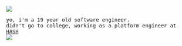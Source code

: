 <img src="https://i.imgur.com/HMkMe4X.gif"/>
<p>
  <samp>
  yo, i'm a 19 year old software engineer.
  <br/>
  didn't go to college, working as a platform engineer at <a href="https://hash.ai">HASH</a>
  </samp>
  <br/>
  <img src="https://github.com/weareziguanas/renders/blob/master/people/small/haze.svg"/>
</p>
